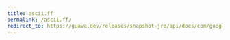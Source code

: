 ```yaml
---
title: ascii.ff
permalink: /ascii.ff/
redirect_to: https://guava.dev/releases/snapshot-jre/api/docs/com/google/common/base/Ascii.html#FF
---
```

